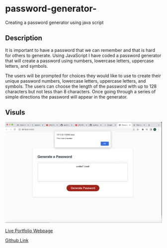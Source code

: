 # password-generator-
Creating a password generator using java script 

## Description 

It is important to have a password that we can remember and that is hard for 
others to generate. Using JavaScript I have coded a password generator that 
will create a password using numbers, lowercase letters, uppercase letters,
and symbols. 

The users will be prompted for choices they would like to use to create 
their unique password numbers, lowercase letters, uppercase letters,
and symbols. The users can choose the length of the password with up to 128 
characters but not less than 8 characters. Once going through a series of 
simple directions the password will appear in the generator. 

## Visuls 

![The Password Generator application displays a red button to "Generate Password".](/images/Screen%20Shot%202022-08-18%20at%2010.54.55%20PM.png)

[Live Portfolio Webpage]()

[Github Link](https://github.com/ajenkinsynwa/password-generator-/tree/master)